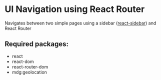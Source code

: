 UI Navigation using React Router
================================

Navigates between two simple pages using a sidebar ([react-sidebar](https://github.com/balloob/react-sidebar)) and React Router

Required packages:
------------------

* react
* react-dom
* react-router-dom
* mdg:geolocation
